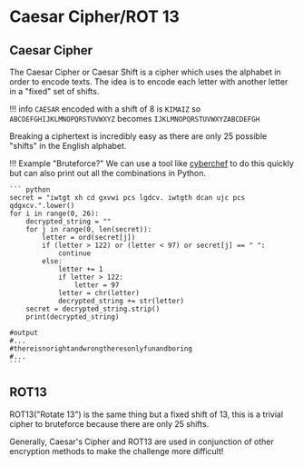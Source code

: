 # Caesar Cipher/ROT 13

## Caesar Cipher

The Caesar Cipher or Caesar Shift is a cipher which uses the alphabet in order to encode texts. The idea is to encode each letter with another letter in a "fixed" set of shifts. 

!!! info
    `CAESAR` encoded with a shift of 8 is `KIMAIZ` so `ABCDEFGHIJKLMNOPQRSTUVWXYZ` becomes `IJKLMNOPQRSTUVWXYZABCDEFGH`

Breaking a ciphertext is incredibly easy as there are only 25 possible "shifts" in the English alphabet. 

!!! Example "Bruteforce?"
    We can use a tool like [cyberchef](https://gchq.github.io/CyberChef/#recipe=ROT13(true,true,false,13)) to do this quickly but can also print out all the combinations in Python.
    
    ``` python
    secret = "iwtgt xh cd gxvwi pcs lgdcv. iwtgth dcan ujc pcs qdgxcv.".lower()
    for i in range(0, 26):
        decrypted_string = ""
        for j in range(0, len(secret)):
            letter = ord(secret[j])
            if (letter > 122) or (letter < 97) or secret[j] == " ":
                continue
            else:
                letter += 1
                if letter > 122:
                    letter = 97
                letter = chr(letter)
                decrypted_string += str(letter)  
        secret = decrypted_string.strip()  
        print(decrypted_string)
    
    #output
    #...
    #thereisnorightandwrongtheresonlyfunandboring
    #...
    ```

## ROT13

ROT13("Rotate 13") is the same thing but a fixed shift of 13, this is a trivial cipher to bruteforce because there are only 25 shifts. 

Generally, Caesar's Cipher and ROT13 are used in conjunction of other encryption methods to make the challenge more difficult!
